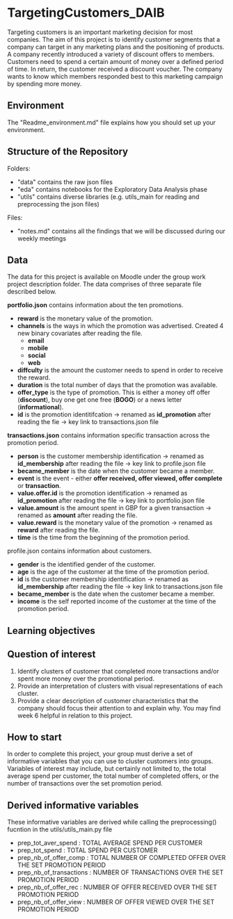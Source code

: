 # TargetingCustomers_DAIB


Targeting customers is an important marketing decision for most companies. The aim of this project is to identify
customer segments that a company can target in any marketing plans and the positioning of products.
A company recently introduced a variety of discount offers to members. Customers need to spend a certain amount
of money over a defined period of time. In return, the customer received a discount voucher. The company wants to
know which members responded best to this marketing campaign by spending more money.

## Environment

The "Readme_environment.md" file explains how you should set up your environment.

## Structure of the Repository

Folders:
* "data" contains the raw json files
* "eda" contains notebooks for the Exploratory Data Analysis phase
* "utils" contains diverse libraries (e.g. utils_main for reading and preprocessing the json files)

Files:
* "notes.md" contains all the findings that we will be discussed during our weekly meetings

## Data

The data for this project is available on Moodle under the group work project description folder. The data comprises
of three separate file described below.


**portfolio.json** contains information about the ten promotions.
* **reward** is the monetary value of the promotion.
* **channels** is the ways in which the promotion was advertised. Created 4 new binary covariates after reading the file.
    * **email**
    * **mobile**
    * **social**
    * **web**
* **diffculty** is the amount the customer needs to spend in order to receive the reward.
* **duration** is the total number of days that the promotion was available.
* **offer_type** is the type of promotion. This is either a money off offer (**discount**), buy one get one free (**BOGO**) or
a news letter (**informational**).
* **id** is the promotion identitifcation -> renamed as **id_promotion** after reading the fie -> key link to transactions.json file


**transactions.json** contains information specific transaction across the promotion period.
* **person** is the customer membership identification -> renamed as **id_membership** after reading the file -> key link to profile.json file
* **became_member** is the date when the customer became a member.
* **event** is the event - either **offer received, offer viewed, offer complete** or **transaction**.
* **value.offer.id** is the promotion identification -> renamed as **id_promotion** after reading the file -> key link to portfolio.json file
* **value.amount** is the amount spent in GBP for a given transaction -> renamed as **amount** after reading the file.
* **value.reward** is the monetary value of the promotion -> renamed as **reward** after reading the file.
* **time** is the time from the beginning of the promotion period.


profile.json contains information about customers.
* **gender** is the identified gender of the customer.
* **age** is the age of the customer at the time of the promotion period.
* **id** is the customer membership identification -> renamed as **id_membership** after reading the file -> key link to transactions.json file
* **became_member** is the date when the customer became a member.
* **income** is the self reported income of the customer at the time of the promotion period.

## Learning objectives

## Question of interest
1. Identify clusters of customer that completed more transactions and/or spent more money over the promotional
period.
2. Provide an interpretation of clusters with visual representations of each cluster.
3. Provide a clear description of customer characteristics that the company should focus their attention to and
explain why.
You may find week 6 helpful in relation to this project.

## How to start

In order to complete this project, your group must derive a set of informative variables that you can use to cluster
customers into groups. Variables of interest may include, but certainly not limited to, the total average spend per
customer, the total number of completed offers, or the number of transactions over the set promotion period.

## Derived informative variables

These informative variables are derived while calling the preprocessing() fucntion in the utils/utils_main.py file

* prep_tot_aver_spend : TOTAL AVERAGE SPEND PER CUSTOMER
* prep_tot_spend : TOTAL SPEND PER CUSTOMER
* prep_nb_of_offer_comp : TOTAL NUMBER OF COMPLETED OFFER OVER THE SET PROMOTION PERIOD
* prep_nb_of_transactions : NUMBER OF TRANSACTIONS OVER THE SET PROMOTION PERIOD
* prep_nb_of_offer_rec : NUMBER OF OFFER RECEIVED OVER THE SET PROMOTION PERIOD
* prep_nb_of_offer_view : NUMBER OF OFFER VIEWED OVER THE SET PROMOTION PERIOD 
